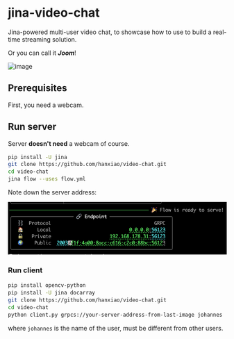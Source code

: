 # jina-video-chat

Jina-powered multi-user video chat, to showcase how to use to build a real-time streaming solution.

Or you can call it **_Joom_**!

<img width="350" alt="image" src="https://user-images.githubusercontent.com/2041322/185621065-a54d185f-b4fa-4f73-8a70-e24e2b3a7c17.png">

## Prerequisites

First, you need a webcam.


## Run server

Server **doesn't need** a webcam of course.

```bash
pip install -U jina
git clone https://github.com/hanxiao/video-chat.git
cd video-chat
jina flow --uses flow.yml
```

Note down the server address:

![](.github/server.png)

### Run client

```bash
pip install opencv-python
pip install -U jina docarray
git clone https://github.com/hanxiao/video-chat.git
cd video-chat
python client.py grpcs://your-server-address-from-last-image johannes
```

where `johannes` is the name of the user, must be different from other users.
